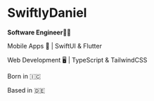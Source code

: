 # SwiftlyDaniel

**Software Engineer👨‍💻**

Mobile Apps 📱 | SwiftUI & Flutter

Web Development 🖥️ | TypeScript & TailwindCSS

Born in 🇮🇨

Based in 🇩🇪
